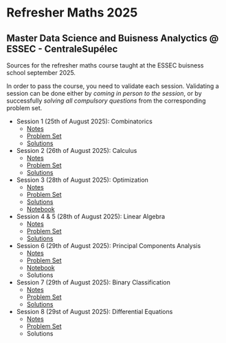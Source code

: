# Refresher Maths 2025
## Master Data Science and Buisness Analyctics @ ESSEC - CentraleSupélec

Sources for the refresher maths course taught at the ESSEC buisness school september 2025.

In order to pass the course, you need to validate each session.
Validating a session can be done either by *coming in person to the session*, or by successfully *solving all compulsory questions* from the corresponding problem set.

- Session 1 (25th of August 2025): Combinatorics
    - [Notes](https://github.com/pauldubois98/RefresherMaths2025/blob/main/SessionCombinatorics/NotesCombinatorics.pdf)
    - [Problem Set](https://github.com/pauldubois98/RefresherMaths2025/blob/main/SessionCombinatorics/ExercisesCombinatorics.pdf)
    - [Solutions](https://github.com/pauldubois98/RefresherMaths2025/blob/main/SessionCombinatorics/ExercisesCombinatorics-Solutions.pdf)
- Session 2 (26th of August 2025): Calculus
    - [Notes](https://github.com/pauldubois98/RefresherMaths2025/blob/main/SessionCalculus/NotesCalculus.pdf)
    - [Problem Set](https://github.com/pauldubois98/RefresherMaths2025/blob/main/SessionCalculus/ExercisesCalculus.pdf)
    - [Solutions](https://github.com/pauldubois98/RefresherMaths2025/blob/main/SessionCalculus/ExercisesCalculus-Solutions.pdf)
- Session 3 (28th of August 2025): Optimization
    - [Notes](https://github.com/pauldubois98/RefresherMaths2025/blob/main/SessionOptimization/NotesOptimization.pdf)
    - [Problem Set](https://github.com/pauldubois98/RefresherMaths2025/blob/main/SessionOptimization/ExercisesOptimization.pdf)
    - [Solutions](https://github.com/pauldubois98/RefresherMaths2025/blob/main/SessionOptimization/NotebookOptimization_Solutions.pdf)
    - [Notebook](https://github.com/pauldubois98/RefresherMaths2025/blob/main/SessionOptimization/NotebookOptimization_Solutions.ipynb)
- Session 4 & 5 (28th of August 2025): Linear Algebra
    - [Notes](https://github.com/pauldubois98/RefresherMaths2025/blob/main/SessionLinearAlgebra/NotesLinearAlgebra.pdf)
    - [Problem Set](https://github.com/pauldubois98/RefresherMaths2025/blob/main/SessionLinearAlgebra/ExercisesLinearAlgebra.pdf)
    - [Solutions](https://github.com/pauldubois98/RefresherMaths2025/blob/main/SessionLinearAlgebra/ExercisesLinearAlgebra-Solutions.pdf)
- Session 6 (29th of August 2025): Principal Components Analysis
    - [Notes](https://github.com/pauldubois98/RefresherMaths2025/blob/main/SessionPCA/NotesPCA.pdf)
    - [Problem Set](https://github.com/pauldubois98/RefresherMaths2025/blob/main/SessionPCA/ExercisesPCA.pdf)
    - [Notebook](https://github.com/pauldubois98/RefresherMaths2025/blob/main/SessionPCA/NotebookPCA.ipynb)
    - Solutions
- Session 7 (29th of August 2025): Binary Classification
    - [Notes](https://github.com/pauldubois98/RefresherMaths2025/blob/main/SessionBinaryClassification/NotesBinaryClassification.pdf)
    - [Problem Set](https://github.com/pauldubois98/RefresherMaths2025/blob/main/SessionBinaryClassification/ExercisesBinaryClassification.pdf)
    - [Solutions](https://github.com/pauldubois98/RefresherMaths2025/blob/main/SessionBinaryClassification/ExercisesBinaryClassification-Solutions.pdf)
- Session 8 (29st of August 2025): Differential Equations
    - [Notes](https://github.com/pauldubois98/RefresherMaths2025/blob/main/SessionDifferentialEquations/NotesDifferentialEquations.pdf)
    - [Problem Set](https://github.com/pauldubois98/RefresherMaths2025/blob/main/SessionDifferentialEquations/ExercisesDifferentialEquations.pdf)
    - Solutions
